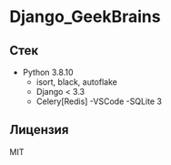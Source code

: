 # Django_GeekBrains

## Стек

- Python 3.8.10
    - isort, black, autoflake
    - Django < 3.3
    - Celery[Redis]
-VSCode
-SQLite 3

## Лицензия
MIT
